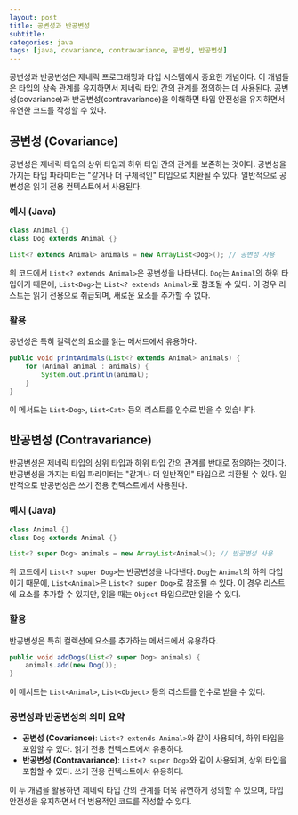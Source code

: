 ```yaml
---
layout: post
title: 공변성과 반공변성
subtitle:
categories: java
tags: [java, covariance, contravariance, 공변성, 반공변성]
---
```


공변성과 반공변성은 제네릭 프로그래밍과 타입 시스템에서 중요한 개념이다. 
이 개념들은 타입의 상속 관계를 유지하면서 제네릭 타입 간의 관계를 정의하는 데 사용된다. 
공변성(covariance)과 반공변성(contravariance)을 이해하면 타입 안전성을 유지하면서 유연한 코드를 작성할 수 있다.

## 공변성 (Covariance)

공변성은 제네릭 타입의 상위 타입과 하위 타입 간의 관계를 보존하는 것이다. 
공변성을 가지는 타입 파라미터는 "같거나 더 구체적인" 타입으로 치환될 수 있다. 
일반적으로 공변성은 읽기 전용 컨텍스트에서 사용된다.

### 예시 (Java)

```java
class Animal {}
class Dog extends Animal {}

List<? extends Animal> animals = new ArrayList<Dog>(); // 공변성 사용

```

위 코드에서 `List<? extends Animal>`은 공변성을 나타낸다. 
`Dog`는 `Animal`의 하위 타입이기 때문에, `List<Dog>`는 `List<? extends Animal>`로 참조될 수 있다. 
이 경우 리스트는 읽기 전용으로 취급되며, 새로운 요소를 추가할 수 없다.

### 활용

공변성은 특히 컬렉션의 요소를 읽는 메서드에서 유용하다.

```java
public void printAnimals(List<? extends Animal> animals) {
    for (Animal animal : animals) {
        System.out.println(animal);
    }
}

```

이 메서드는 `List<Dog>`, `List<Cat>` 등의 리스트를 인수로 받을 수 있습니다.

## 반공변성 (Contravariance)

반공변성은 제네릭 타입의 상위 타입과 하위 타입 간의 관계를 반대로 정의하는 것이다. 
반공변성을 가지는 타입 파라미터는 "같거나 더 일반적인" 타입으로 치환될 수 있다. 
일반적으로 반공변성은 쓰기 전용 컨텍스트에서 사용된다.

### 예시 (Java)

```java
class Animal {}
class Dog extends Animal {}

List<? super Dog> animals = new ArrayList<Animal>(); // 반공변성 사용

```

위 코드에서 `List<? super Dog>`는 반공변성을 나타낸다. 
`Dog`는 `Animal`의 하위 타입이기 때문에, `List<Animal>`은 `List<? super Dog>`로 참조될 수 있다. 
이 경우 리스트에 요소를 추가할 수 있지만, 읽을 때는 `Object` 타입으로만 읽을 수 있다.

### 활용

반공변성은 특히 컬렉션에 요소를 추가하는 메서드에서 유용하다.

```java
public void addDogs(List<? super Dog> animals) {
    animals.add(new Dog());
}

```

이 메서드는 `List<Animal>`, `List<Object>` 등의 리스트를 인수로 받을 수 있다.

### 공변성과 반공변성의 의미 요약

- **공변성 (Covariance)**: `List<? extends Animal>`와 같이 사용되며, 하위 타입을 포함할 수 있다. 읽기 전용 컨텍스트에서 유용하다.
- **반공변성 (Contravariance)**: `List<? super Dog>`와 같이 사용되며, 상위 타입을 포함할 수 있다. 쓰기 전용 컨텍스트에서 유용하다.

이 두 개념을 활용하면 제네릭 타입 간의 관계를 더욱 유연하게 정의할 수 있으며, 타입 안전성을 유지하면서 더 범용적인 코드를 작성할 수 있다.
